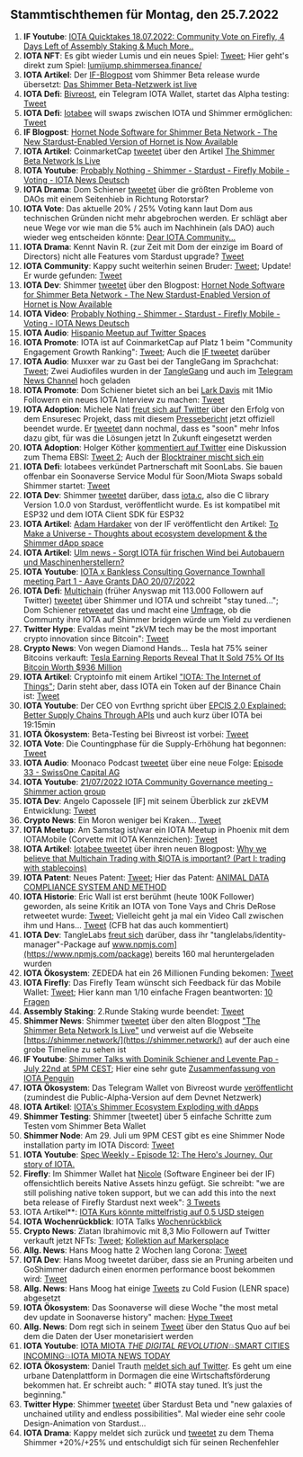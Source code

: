 ## Stammtischthemen für Montag, den 25.7.2022

1. **IF Youtube**: [IOTA Quicktakes 18.07.2022: Community Vote on Firefly, 4 Days Left of Assembly Staking & Much More..](https://www.youtube.com/watch?v=ICd6nE6jK-g)
2. **IOTA NFT**: Es gibt wieder Lumis und ein neues Spiel: [Tweet](https://twitter.com/ShimmerSeaDEX/status/1549274176984432641?s=20&t=zb3NMtOmMGuE_PrQaxIPyw); Hier geht's direkt zum Spiel: [lumijump.shimmersea.finance/](https://lumijump.shimmersea.finance)
3. **IOTA Artikel**: Der [IF-Blogpost](https://blog.shimmer.network/shimmer-beta-network-is-live/) vom Shimmer Beta release wurde übersetzt: [Das Shimmer Beta-Netzwerk ist live](https://iota-kurs.de/das-shimmer-beta-netzwerk-ist-live/)
4. **IOTA Defi**: [Bivreost](https://twitter.com/bivreost), ein Telegram IOTA Wallet, startet das Alpha testing: [Tweet](https://twitter.com/bivreost/status/1549320080013639682?s=20&t=_5BTXFBd4sGijkNCc1dJlA)
5. **IOTA Defi**: [Iotabee](https://twitter.com/iotabee) will swaps zwischen IOTA und Shimmer ermöglichen: [Tweet](https://twitter.com/iotabee/status/1549325781662400512?s=20&t=2E0pp8NwHf1fXVq0kXMgRA)
6. **IF Blogpost**: [Hornet Node Software for Shimmer Beta Network - The New Stardust-Enabled Version of Hornet is Now Available](https://blog.shimmer.network/hornet-for-shimmer-beta-network/)
7. **IOTA Artikel**: CoinmarketCap [tweetet](https://twitter.com/CoinMarketCap/status/1549318130413064194?s=20) über den Artikel [The Shimmer Beta Network Is Live](https://coinmarketcap.com/community/articles/31599)
8. **IOTA Youtube**: [Probably Nothing - Shimmer - Stardust - Firefly Mobile - Voting - IOTA News Deutsch](https://www.youtube.com/watch?app=desktop&v=P5mZFsOYf00&feature=youtu.be)
9. **IOTA Drama**: Dom Schiener [tweetet](https://twitter.com/DomSchiener/status/1549394245408137217?s=20&t=eQobstselBC1G-24RYqr-A) über die größten Probleme von DAOs mit einem Seitenhieb in Richtung Rotorstar?
10. **IOTA Vote**: Das aktuelle 20% / 25% Voting kann laut Dom aus technischen Gründen nicht mehr abgebrochen werden. Er schlägt aber neue Wege vor wie man die 5% auch im Nachhinein (als DAO) auch wieder weg entscheiden könnte: [Dear IOTA Community...](https://govern.iota.org/t/decide-if-the-ongoing-shimmer-ecosystem-funding-vote-should-be-stopped-and-changed/1340/21) 
11. **IOTA Drama**: Kennt Navin R. (zur Zeit mit Dom der einzige im Board of Directors) nicht alle Features vom Stardust upgrade? [Tweet](https://twitter.com/navinram999/status/1549450501980299266?s=20&t=BvIq3IpyrYqokvrNGS9lgA)
12. **IOTA Community**: Kappy sucht weiterhin seinen Bruder: [Tweet](https://twitter.com/Rob_Daykin/status/1549454822344122370?s=20&t=BvIq3IpyrYqokvrNGS9lgA); Update! Er wurde gefunden: [Tweet](https://twitter.com/Rob_Daykin/status/1549573049791438853?s=20&t=BvIq3IpyrYqokvrNGS9lgA)
13. **IOTA Dev**: Shimmer [tweetet](https://twitter.com/shimmernet/status/1549378894347866113?s=20&t=jWKku1OzSWcVV7BXgoCa9g) über den Blogpost: [Hornet Node Software for Shimmer Beta Network - The New Stardust-Enabled Version of Hornet is Now Available](https://blog.shimmer.network/hornet-for-shimmer-beta-network/)
14. **IOTA Video**: [Probably Nothing - Shimmer - Stardust - Firefly Mobile - Voting - IOTA News Deutsch](https://www.youtube.com/watch?v=P5mZFsOYf00)
15. **IOTA Audio**: [Hispanio Meetup auf Twitter Spaces](https://twitter.com/iota/status/1549333232042360833?s=20&t=BvIq3IpyrYqokvrNGS9lgA)
16. **IOTA Promote**: IOTA ist auf CoinmarketCap auf Platz 1 beim "Community Engagement Growth Ranking": [Tweet](https://twitter.com/CoinMarketCap/status/1549386549149970434?s=20&t=jWKku1OzSWcVV7BXgoCa9g); Auch die [IF tweetet](https://twitter.com/iota/status/1549646834615844866?s=20&t=UNdK1oDuPI5ZeD9Qigv8Cg) darüber
17. **IOTA Audio**: Muxxer war zu Gast bei der TangleGang im Sprachchat: [Tweet](https://twitter.com/GangTangleTalk/status/1549642280268595200?s=20&t=UNdK1oDuPI5ZeD9Qigv8Cg); Zwei Audiofiles wurden in der [TangleGang](https://t.me/tangle_gang) und auch im [Telegram News Channel](https://t.me/IOTA_DACH_NEWS) hoch geladen
18. **IOTA Promote**: Dom Schiener bietet sich an bei [Lark Davis](https://twitter.com/TheCryptoLark) mit 1Mio Followern ein neues IOTA Interview zu machen: [Tweet](https://twitter.com/DomSchiener/status/1549659488805949440?s=20&t=Vi8L5Jgz0nxh02Gzv8xWEA)
19. **IOTA Adoption**: Michele Nati [freut sich auf Twitter](https://twitter.com/michelenati/status/1549680542127476739?s=20&t=yACYpjcFUlvgN10Ih3vrQA) über den Erfolg von dem Ensuresec Projekt, dass mit diesem [Pressebericht](https://zenodo.org/record/6865738) jetzt offiziell beendet wurde. Er [tweetet](https://twitter.com/michelenati/status/1549998791645925377?s=20&t=BeK6dk-nQm_zd1IQ6gchmA) dann nochmal, dass es "soon" mehr Infos dazu gibt, für was die Lösungen jetzt In Zukunft eingesetzt werden
20. **IOTA Adoption**: Holger Köther [kommentiert auf Twitter](https://twitter.com/HolgerKoether/status/1549725948232220672?s=20&t=V-TQMyad9IwG1SxMm6mVoA) eine Diskussion zum Thema EBSI: [Tweet 2](https://twitter.com/HolgerKoether/status/1549994356198760448?s=20&t=y7272UHhF-7_dHO7WFc5yA); Auch der [Blocktrainer mischt sich ein](https://twitter.com/RomanReher/status/1550015509961252864?s=20&t=YOg_o6ti9pY7dSV7PgtxYw)
21. **IOTA Defi**: Iotabees verkündet Partnerschaft mit SoonLabs. Sie bauen offenbar ein Soonaverse Service Modul für Soon/Miota Swaps sobald Shimmer startet: [Tweet](https://twitter.com/iotabee/status/1549730651582173184?s=20&t=V-TQMyad9IwG1SxMm6mVoA)
22. **IOTA Dev**: Shimmer [tweetet](https://twitter.com/shimmernet/status/1549746825959157763?s=20&t=NpoqOCNvTR5KI-3qK1iKYg) darüber, dass [iota.c](https://github.com/iotaledger/iota.c/releases/tag/v1.0.0), also die C library Version 1.0.0 von Stardust, veröffentlicht wurde. Es ist kompatibel mit ESP32 und dem IOTA Client SDK für ESP32
23. **IOTA Artikel**: [Adam Hardaker](https://twitter.com/Schpoopel) von der IF veröffentlicht den Artikel: [To Make a Universe - Thoughts about ecosystem development & the Shimmer dApp space](https://medium.com/@Schpoopel/to-make-a-universe-d8e5da3894c4)
24. **IOTA Artikel**: [Ulm news - Sorgt IOTA für frischen Wind bei Autobauern und Maschinenherstellern?](https://www.ulm-news.de/weblog/ulm-news/view/dt/3/article/87248/Sorgt_IOTA_f-uuml-r_frischen_Wind_bei_Autobauern_und_Maschinenherstellern_.html)
25. **IOTA Youtube**: [IOTA x Bankless Consulting Governance Townhall meeting Part 1 - Aave Grants DAO 20/07/2022](https://www.youtube.com/watch?v=D_epzJC0Ap4)
26. **IOTA Defi**: [Multichain](https://twitter.com/MultichainOrg) (früher Anyswap mit 113.000 Followern auf Twitter) [tweetet](https://twitter.com/MultichainOrg/status/1549932196537851904?s=20&t=ED1h5sVUmkijRbK15GIv4w) über Shimmer und IOTA und schreibt "stay tuned..."; Dom Schiener [retweetet](https://twitter.com/DomSchiener/status/1550036259732586496?s=20&t=BeK6dk-nQm_zd1IQ6gchmA) das und macht eine [Umfrage](https://twitter.com/DomSchiener/status/1550020079491973120?s=20&t=BeK6dk-nQm_zd1IQ6gchmA), ob die Communty ihre IOTA auf Shimmer bridgen würde um Yield zu verdienen
27. **Twitter Hype**: Evaldas meint "zkVM tech may be the most important crypto innovation since Bitcoin": [Tweet](https://twitter.com/lunfardo314/status/1549790675792789505?s=20&t=y7272UHhF-7_dHO7WFc5yA)
28. **Crypto News**: Von wegen Diamond Hands... Tesla hat 75% seiner Bitcoins verkauft: [Tesla Earning Reports Reveal That It Sold 75% Of Its Bitcoin Worth $936 Million](https://watcher.guru/news/tesla-earning-reports-reveal-that-it-sold-75-of-its-bitcoin-worth-936-million)
29. **IOTA Artikel**: Cryptoinfo mit einem Artikel ["IOTA: The Internet of Things"](https://thecryptoinfo.org/iota-the-internet-of-things/); Darin steht aber, dass IOTA ein Token auf der Binance Chain ist: [Tweet](https://twitter.com/Vrom14286662/status/1550046447600558080?s=20&t=BeK6dk-nQm_zd1IQ6gchmA)
30. **IOTA Youtube**: Der CEO von Evrthng spricht über [EPCIS 2.0 Explained: Better Supply Chains Through APIs](https://www.youtube.com/watch?v=s9AG__HAsWw) und auch kurz über IOTA bei 19:15min
31. **IOTA Ökosystem**: Beta-Testing bei Bivreost ist vorbei: [Tweet](https://twitter.com/bivreost/status/1550002167616077824?s=20&t=BeK6dk-nQm_zd1IQ6gchmA)
32. **IOTA Vote**: Die Countingphase für die Supply-Erhöhung hat begonnen: [Tweet](https://twitter.com/iota/status/1550088217273180162?s=20&t=QX9BlHfBgodKuPy7CgcbNw)
33. **IOTA Audio**: Moonaco Podcast [tweetet](https://twitter.com/MoonacoPodcast/status/1550116746928857088?s=20&t=QX9BlHfBgodKuPy7CgcbNw) über eine neue Folge: [Episode 33 - SwissOne Capital AG](https://open.spotify.com/episode/1gAaCGTNJ7P0k0y70pC6k4?si=87rE5m6NT-qqoWJaquNuyw&nd=1)
34. **IOTA Youtube**: [21/07/2022 IOTA Community Governance meeting - Shimmer action group](https://www.youtube.com/watch?v=NVNL0LwKOuY)
35. **IOTA Dev**: Angelo Capossele [IF] mit seinem Überblick zur zkEVM Entwicklung: [Tweet](https://twitter.com/AngeloCapossele/status/1550087183809146881?s=20&t=_JtbB5whC_eBNKAtwb6jVA)
36. **Crypto News**: Ein Moron weniger bei Kraken... [Tweet](https://twitter.com/Phantom_3D/status/1550199446704619520?s=20&t=_JtbB5whC_eBNKAtwb6jVA)
37. **IOTA Meetup**: Am Samstag ist/war ein IOTA Meetup in Phoenix mit dem IOTAMobile (Corvette mit IOTA Kennzeichen): [Tweet](https://twitter.com/DigidusPrime/status/1550333991277867009?s=20&t=_JtbB5whC_eBNKAtwb6jVA)
38. **IOTA Artikel**: [Iotabee tweetet](https://twitter.com/iotabee/status/1550384386020868096?s=20&t=_JtbB5whC_eBNKAtwb6jVA) über ihren neuen Blogpost: [Why we believe that Multichain Trading with $IOTA is important? (Part I: trading with stablecoins)](https://medium.com/@iotabee/why-we-believe-that-multichain-trading-with-iota-is-important-part-i-trading-with-stablecoins-4cfbf9da213b)
39. **IOTA Patent**: Neues Patent: [Tweet](https://twitter.com/muandelo/status/1550379643831820289?s=20&t=qvdQ7f4_09nDzfOw4tU9ug); Hier das Patent: [ANIMAL DATA COMPLIANCE SYSTEM AND METHOD](https://worldwide.espacenet.com/patent/search/family/082357430/publication/WO2022150486A1?q=pn%3DWO2022150486A1)
40. **IOTA Historie**: Eric Wall ist erst berühmt (heute 100K Follower) geworden, als seine Kritik an IOTA von Tone Vays and Chris DeRose retweetet wurde: [Tweet](https://twitter.com/ercwl/status/1550251610332450818?s=20&t=DVCg9iQfYLKd0mWYawbAsg); Vielleicht geht ja mal ein Video Call zwischen ihm und Hans... [Tweet](https://twitter.com/Vrom14286662/status/1550416895282761734?s=20&t=uFKj2TJwmCRazk_MsGRKhg) (CFB hat das auch kommentiert)
41. **IOTA Dev**: TangleLabs [freut sich](https://twitter.com/Tangle_Labs/status/1550421422362828800?s=20&t=uFKj2TJwmCRazk_MsGRKhg) darüber, dass ihr "tanglelabs/identity-manager"-Package auf www.npmjs.com](https://www.npmjs.com/package) bereits 160 mal heruntergeladen wurden
42. **IOTA Ökosystem**: ZEDEDA hat ein 26 Millionen Funding bekomen: [Tweet](https://twitter.com/ZededaEdge/status/1550075361035096064?s=20&t=YVc5L1Rj2dH0Ic0H8-Sopw)
43. **IOTA Firefly**: Das Firefly Team wünscht sich Feedback für das Mobile Wallet: [Tweet](https://twitter.com/fireflywallet/status/1550447425290108929?s=20&t=_rpVE5IWALMmqTCHuVitSQ); Hier kann man 1/10 einfache Fragen beantworten: [10 Fragen](https://docs.google.com/forms/d/e/1FAIpQLSdjngCvUQBLJT2WDGnadmiNQclgziDjDS7iR6K6uS7CCQ99pg/viewform?usp=send_form)
44. **Assembly Staking**: 2.Runde Staking wurde beendet: [Tweet](https://twitter.com/assembly_net/status/1550125916554010624?s=20&t=1olmLKW8zQwY3__p4ZsvMQ)
45. **Shimmer News**: Shimmer [tweetet](https://twitter.com/shimmernet/status/1550465701407776772?s=20&t=B6IgzP7qhWV2bstoskefDQ) über den alten Blogpost ["The Shimmer Beta Network Is Live"](https://blog.shimmer.network/shimmer-beta-network-is-live/) und verweist auf die Webseite [https://shimmer.network/](https://shimmer.network/) auf der auch eine grobe Timeline zu sehen ist
46. **IF Youtube**: [Shimmer Talks with Dominik Schiener and Levente Pap - July 22nd at 5PM CEST](https://www.youtube.com/watch?v=yMegJrgxIuU); Hier eine sehr gute [Zusammenfassung von IOTA Penguin](https://threadreaderapp.com/thread/1550538656829431809.html)
47. **IOTA Ökosystem**: Das Telegram Wallet von Bivreost wurde [veröffentlicht](https://twitter.com/bivreost/status/1550737331874832385?t=765y1HOEOIbQZ9fcK-PK_w&s=19) (zumindest die Public-Alpha-Version auf dem Devnet Netzwerk)
48. **IOTA Artikel**: [IOTA's Shimmer Ecosystem Exploding with dApps](https://vuapo.com/112-iotas-shimmer-ecosystem-exploding-with-dapps)
49. **Shimmer Testing**: Shimmer [tweetet] über 5 einfache Schritte zum Testen vom Shimmer Beta Wallet
50. **Shimmer Node**: Am 29. Juli um 9PM CEST gibt es eine Shimmer Node installation party im IOTA Discord: [Tweet](https://twitter.com/shimmernet/status/1550510999433723909?s=20&t=nWDDILbhveqUbdHfpxCcXA)
51. **IOTA Youtube**: [Spec Weekly - Episode 12: The Hero's Journey. Our story of IOTA.](https://www.youtube.com/watch?v=xiJxm-xBNp4)
52. **Firefly**: Im Shimmer Wallet hat [Nicole](https://twitter.com/cheerful_nicole) (Software Engineer bei der IF) offensichtlich bereits Native Assets hinzu gefügt. Sie schreibt: "we are still polishing native token support, but we can add this into the next beta release of Firefly Stardust next week": [3 Tweets](https://twitter.com/cheerful_nicole/status/1550843162234601478?s=20&t=BaohNq149JhOu2wF5FICEw)
53. IOTA Artikel**: [IOTA Kurs könnte mittelfristig auf 0,5 USD steigen](https://de.beincrypto.com/iota-kurs-koennte-mittelfristig-auf-05-usd-steigen/)
54. **IOTA Wochenrückblick**: IOTA Talks [Wochenrückblick](https://www.iota-talk.com/index.php?article/204-wochenr%C3%BCckblick-vom-17-bis-23-juli-2022/)
55. **Crypto News**: Zlatan Ibrahimovic mit 8,3 Mio Followern auf Twitter verkauft jetzt NFTs: [Tweet](https://twitter.com/Ibra_official/status/1542451829858045953?s=20&t=oMS6CDd6ydTwFTKZcUJU4g); [Kollektion auf Markersplace](https://makersplace.com/zlatanibrahimovic/drops/laws-of-adrenaline-iii/)
56. **Allg. News**: Hans Moog hatte 2 Wochen lang Corona: [Tweet](https://twitter.com/hus_qy/status/1551242100527734785?s=20&t=oMS6CDd6ydTwFTKZcUJU4g)
57. **IOTA Dev**: Hans Moog tweetet darüber, dass sie an Pruning arbeiten und GoShimmer dadurch einen enormen performance boost bekommen wird: [Tweet](https://twitter.com/hus_qy/status/1551242180584415234?s=20&t=oMS6CDd6ydTwFTKZcUJU4g)
58. **Allg. News**: Hans Moog hat einige [Tweets](https://twitter.com/hus_qy/status/1551234463866261505?s=20&t=oMS6CDd6ydTwFTKZcUJU4g) zu Cold Fusion (LENR space) abgesetzt
59. **IOTA Ökosystem**: Das Soonaverse will diese Woche "the most metal dev update in Soonaverse history" machen: [Hype Tweet](https://twitter.com/soon_labs/status/1551442179964383232?s=20&t=oMS6CDd6ydTwFTKZcUJU4g)
60. **Allg. News**: Dom regt sich in seinem [Tweet](https://twitter.com/DomSchiener/status/1551171693456007170?s=20&t=oMS6CDd6ydTwFTKZcUJU4g) über den Status Quo auf bei dem die Daten der User monetarisiert werden
61. **IOTA Youtube**: [IOTA MIOTA *THE DIGITAL REVOLUTION*💥SMART CITIES INCOMING💥IOTA MIOTA NEWS TODAY](https://www.youtube.com/watch?v=OidElI-f7wg)
62. **IOTA Ökosystem**: Daniel Trauth [meldet sich auf Twitter](https://twitter.com/DanielTrauth/status/1551517885281042432?s=20&t=5nBwOvltyg06XAR-lysaVg). Es geht um eine urbane Datenplattform in Dormagen die eine Wirtschaftsförderung bekommen hat. Er schreibt auch: " #IOTA stay tuned. It’s just the beginning."
63. **Twitter Hype**: Shimmer [tweetet](https://twitter.com/shimmernet/status/1551507660226367488?s=20&t=oMS6CDd6ydTwFTKZcUJU4g) über Stardust Beta und "new galaxies of unchained utility and endless possibilities". Mal wieder eine sehr coole Design-Animation von Stardust... 
64. **IOTA Drama**: Kappy meldet sich zurück und [tweetet](https://twitter.com/Rob_Daykin/status/1551536632297361412?s=20&t=nlfq15HWkPrIATPveVgltg) zu dem Thema Shimmer +20%/+25% und entschuldigt sich für seinen Rechenfehler












